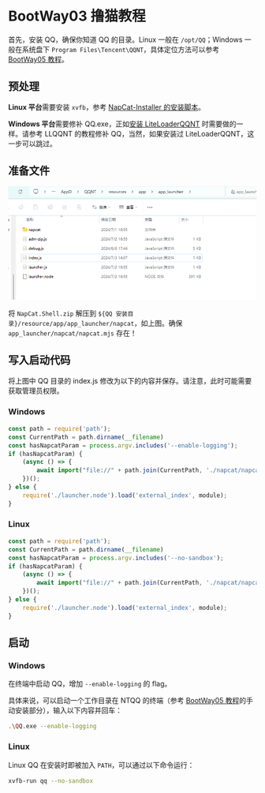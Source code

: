 # BootWay03 撸猫教程

首先，安装 QQ，确保你知道 QQ 的目录。Linux 一般在 `/opt/QQ`；Windows 一般在系统盘下 `Program Files\Tencent\QQNT`，具体定位方法可以参考 [BootWay05 教程](BootWay05.md)。 

## 预处理

**Linux 平台**需要安装 `xvfb`，参考 [NapCat-Installer 的安装脚本](https://github.com/NapNeko/NapCat-Installer/blob/main/script/install.sh)。

**Windows 平台**需要修补 QQ.exe，正如[安装 LiteLoaderQQNT](https://liteloaderqqnt.github.io/guide/install.html#%E4%BF%AE%E8%A1%A5) 时需要做的一样。请参考 LLQQNT 的教程修补 QQ，当然，如果安装过 LiteLoaderQQNT，这一步可以跳过。

## 准备文件

![way0301](../../../../asset/img/getting-started/install.way03.01.png)

将 `NapCat.Shell.zip` 解压到 `${QQ 安装目录}/resource/app/app_launcher/napcat`，如上图。确保 `app_launcher/napcat/napcat.mjs` 存在！

## 写入启动代码

将上图中 QQ 目录的 index.js 修改为以下的内容并保存。请注意，此时可能需要获取管理员权限。

### Windows

```js
const path = require('path');
const CurrentPath = path.dirname(__filename)
const hasNapcatParam = process.argv.includes('--enable-logging');
if (hasNapcatParam) {
    (async () => {
        await import("file://" + path.join(CurrentPath, './napcat/napcat.mjs'));
    })();
} else {
    require('./launcher.node').load('external_index', module);
}
```

### Linux

```js
const path = require('path');
const CurrentPath = path.dirname(__filename)
const hasNapcatParam = process.argv.includes('--no-sandbox');
if (hasNapcatParam) {
    (async () => {
        await import("file://" + path.join(CurrentPath, './napcat/napcat.mjs'));
    })();
} else {
    require('./launcher.node').load('external_index', module);
}
```

## 启动

<!--
打开NTQQ目录
![way0302](../../asset/img/getting-started/install.way03.02.png)

### Win 一键启动脚本
 [参考脚本](https://github.com/NapNeko/NapCatQQ/blob/main/script/NapCat.164.bat) 

napcat-9912 为新的启动脚本，复制到任意位置双击打开即可快速启动

脚本尚未修复
-->

### Windows

在终端中启动 QQ，增加 `--enable-logging` 的 flag。

具体来说，可以启动一个工作目录在 NTQQ 的终端（参考 [BootWay05 教程](BootWay05.md)的手动安装部分），输入以下内容并回车：
```bash
.\QQ.exe --enable-logging
```

### Linux

Linux QQ 在安装时即被加入 `PATH`，可以通过以下命令运行：
```bash
xvfb-run qq --no-sandbox
``` 
